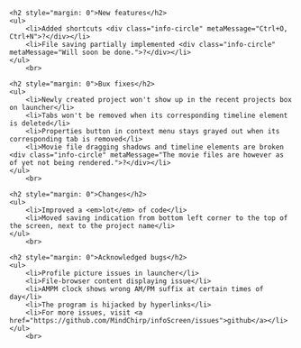     <h2 style="margin: 0">New features</h2>
    <ul>
        <li>Added shortcuts <div class="info-circle" metaMessage="Ctrl+O, Ctrl+N">?</div></li>
        <li>File saving partially implemented <div class="info-circle" metaMessage="Will soon be done.">?</div></li>
    </ul>
        <br>

    <h2 style="margin: 0">Bux fixes</h2>
    <ul>
        <li>Newly created project won't show up in the recent projects box on launcher</li>
        <li>Tabs won't be removed when its corresponding timeline element is deleted</li>
        <li>Properties button in context menu stays grayed out when its corresponding tab is removed</li>
        <li>Movie file dragging shadows and timeline elements are broken <div class="info-circle" metaMessage="The movie files are however as of yet not being rendered.">?</div></li>
    </ul>
        <br>

    <h2 style="margin: 0">Changes</h2>
    <ul>
        <li>Improved a <em>lot</em> of code</li>
        <li>Moved saving indication from bottom left corner to the top of the screen, next to the project name</li>
    </ul>
        <br>

    <h2 style="margin: 0">Acknowledged bugs</h2>
    <ul>
        <li>Profile picture issues in launcher</li>
        <li>File-browser content displaying issue</li>
        <li>AMPM clock shows wrong AM/PM suffix at certain times of day</li>
        <li>The program is hijacked by hyperlinks</li>
        <li>For more issues, visit <a href="https://github.com/MindChirp/infoScreen/issues">github</a></li>
    </ul>
        <br>
